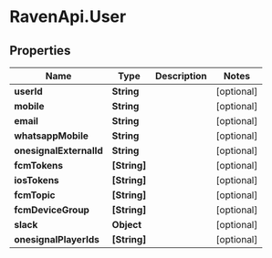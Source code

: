 # RavenApi.User

## Properties
Name | Type | Description | Notes
------------ | ------------- | ------------- | -------------
**userId** | **String** |  | [optional] 
**mobile** | **String** |  | [optional] 
**email** | **String** |  | [optional] 
**whatsappMobile** | **String** |  | [optional] 
**onesignalExternalId** | **String** |  | [optional] 
**fcmTokens** | **[String]** |  | [optional] 
**iosTokens** | **[String]** |  | [optional] 
**fcmTopic** | **[String]** |  | [optional] 
**fcmDeviceGroup** | **[String]** |  | [optional] 
**slack** | **Object** |  | [optional] 
**onesignalPlayerIds** | **[String]** |  | [optional] 


